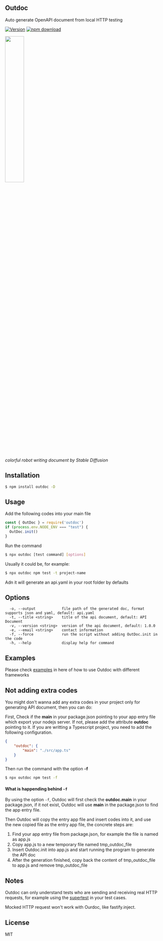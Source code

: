 ## Outdoc

Auto generate OpenAPI document from local HTTP testing

[![Version](http://img.shields.io/npm/v/outdoc.svg)](https://www.npmjs.org/package/outdoc)
[![npm download][download-image]][download-url]

[download-image]: https://img.shields.io/npm/dm/outdoc.svg?style=flat-square
[download-url]: https://npmjs.org/package/outdoc



<img width="35%" height="35%" src="https://user-images.githubusercontent.com/5305874/193726116-d427aebd-035f-4692-a82f-cfaf3cd4d885.png">

_colorful robot writing document by Stable Diffusion_

## Installation

```bash
$ npm install outdoc -D
```

## Usage

Add the following codes into your main file

```js
const { OutDoc } = require('outdoc')
if (process.env.NODE_ENV === "test") {
  OutDoc.init()
}
```

Run the command

```bash
$ npx outdoc [test command] [options]
```

Usually it could be, for example:

```bash
$ npx outdoc npm test -t project-name
```

Adn it will generate an api.yaml in your root folder by defaults

## Options

```
  -o, --output            file path of the generated doc, format supports json and yaml, default: api.yaml
  -t, --title <string>    title of the api document, default: API Document
  -v, --version <string>  version of the api document, default: 1.0.0
  -e, --email <string>    contact information
  -f, --force             run the script without adding OutDoc.init in the code 
  -h, --help              display help for command
```

## Examples

Please check [examples](https://github.com/dapi-labs/outdoc/tree/main/examples) in here of how to use Outdoc with different frameworks

## Not adding extra codes
You might don't wanna add any extra codes in your project only for generating API document, then you can do:

First, Check if the **main** in your package.json pointing to your app entry file which export your nodejs server. If not, please add the attribute **outdoc** pointing to it. If you are writting a Typescript project, you need to add the following configuration.

```json
{
	"outdoc": {
		"main": "./src/app.ts"
	}
}
```

Then run the command with the option **-f**

```bash
$ npx outdoc npm test -f
```

#### What is happending behind `-f`

By using the option `-f`, Outdoc will first check the **outdoc.main** in your package.json, if it not exist, Outdoc will use **main** in the package.json to find the app entry file.

Then Outdoc will copy the entry app file and insert codes into it, and use the new copied file as the entry app file, the concrete steps are:

1. Find your app entry file from package.json, for example the file is named as app.js
2. Copy app.js to a new temporary file named tmp_outdoc_file
3. Insert Outdoc.init into app.js and start running the program to generate the API doc
4. After the generation finished, copy back the content of tmp_outdoc_file to app.js and remove tmp_outdoc_file


## Notes

Outdoc can only understand tests who are sending and receiving real HTTP requests, for example using the [supertest](https://github.com/visionmedia/supertest) in your test cases.

Mocked HTTP request won't work with Ourdoc, like fastify.inject.

## License

MIT
